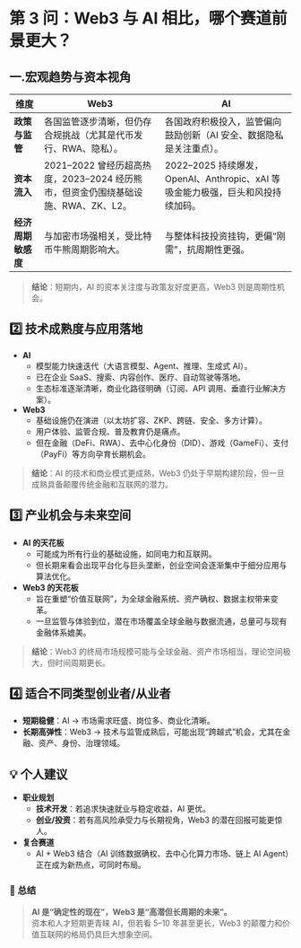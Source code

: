 # 第 3 问：Web3 与 AI 相比，哪个赛道前景更大？

## 一.宏观趋势与资本视角

| 维度 | Web3 | AI |
|------|------|----|
| **政策与监管** | 各国监管逐步清晰，但仍存合规挑战（尤其是代币发行、RWA、隐私）。 | 各国政府积极投入，监管偏向鼓励创新（AI 安全、数据隐私是关注重点）。 |
| **资本流入** | 2021–2022 曾经历超高热度，2023–2024 经历熊市，但资金仍围绕基础设施、RWA、ZK、L2。 | 2022–2025 持续爆发，OpenAI、Anthropic、xAI 等吸金能力极强，巨头和风投持续加码。 |
| **经济周期敏感度** | 与加密市场强相关，受比特币牛熊周期影响大。 | 与整体科技投资挂钩，更偏“刚需”，抗周期性更强。 |

> **结论**：短期内，AI 的资本关注度与政策友好度更高，Web3 则是周期性机会。


## 2️⃣ 技术成熟度与应用落地
- **AI**  
  - 模型能力快速迭代（大语言模型、Agent、推理、生成式 AI）。  
  - 已在企业 SaaS、搜索、内容创作、医疗、自动驾驶等落地。  
  - 生态标准逐渐清晰，商业化路径明确（订阅、API 调用、垂直行业解决方案）。
- **Web3**  
  - 基础设施仍在演进（以太坊扩容、ZKP、跨链、安全、多方计算）。  
  - 用户体验、监管合规、普及教育仍是痛点。  
  - 但在金融（DeFi、RWA）、去中心化身份（DID）、游戏（GameFi）、支付（PayFi）等方向孕育长期机会。

> **结论**：AI 的技术和商业模式更成熟，Web3 仍处于早期构建阶段，但一旦成熟具备颠覆传统金融和互联网的潜力。

## 3️⃣ 产业机会与未来空间
- **AI 的天花板**  
  - 可能成为所有行业的基础设施，如同电力和互联网。  
  - 但长期来看会出现平台化与巨头垄断，创业空间会逐渐集中于细分应用与算法优化。
- **Web3 的天花板**  
  - 旨在重塑“价值互联网”，为全球金融系统、资产确权、数据主权带来变革。  
  - 一旦监管与体验到位，潜在市场覆盖全球金融与数据流通，总量可与现有金融体系媲美。

> **结论**：Web3 的终局市场规模可能与全球金融、资产市场相当，理论空间极大，但时间周期更长。


## 4️⃣ 适合不同类型创业者/从业者
- **短期稳健**：AI → 市场需求旺盛、岗位多、商业化清晰。  
- **长期高弹性**：Web3 → 技术与监管成熟后，可能出现“跨越式”机会，尤其在金融、资产、身份、治理领域。

## 💡 个人建议
- **职业规划**  
  - **技术开发**：若追求快速就业与稳定收益，AI 更优。  
  - **创业/投资**：若有高风险承受力与长期视角，Web3 的潜在回报可能更惊人。  
- **复合赛道**  
  - AI + Web3 结合（AI 训练数据确权、去中心化算力市场、链上 AI Agent）正在成为新热点，可同时布局。


### 🏁 总结
> **AI 是“确定性的现在”，Web3 是“高潜但长周期的未来”。**  
> 资本和人才短期更青睐 AI，但若看 5–10 年甚至更长，Web3 的颠覆力和价值互联网的格局仍具巨大想象空间。
